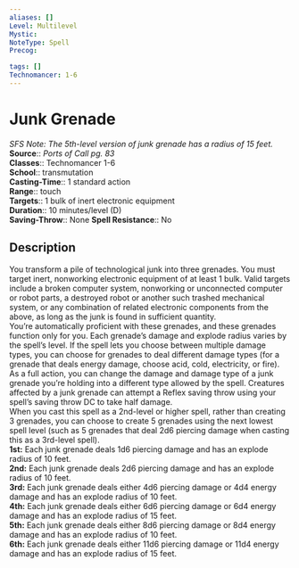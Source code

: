 ```yaml
---
aliases: []
Level: Multilevel
Mystic: 
NoteType: Spell
Precog: 

tags: []
Technomancer: 1-6
---
```


# Junk Grenade

_SFS Note: The 5th-level version of junk grenade has a radius of 15 feet._  
**Source**:: _Ports of Call pg. 83_  
**Classes**:: Technomancer 1-6  
**School**:: transmutation  
**Casting-Time**:: 1 standard action  
**Range**:: touch  
**Targets**:: 1 bulk of inert electronic equipment  
**Duration**:: 10 minutes/level (D)  
**Saving-Throw**:: None
**Spell Resistance**:: No

## Description

You transform a pile of technological junk into three grenades. You must target inert, nonworking electronic equipment of at least 1 bulk. Valid targets include a broken computer system, nonworking or unconnected computer or robot parts, a destroyed robot or another such trashed mechanical system, or any combination of related electronic components from the above, as long as the junk is found in sufficient quantity.  
You’re automatically proficient with these grenades, and these grenades function only for you. Each grenade’s damage and explode radius varies by the spell’s level. If the spell lets you choose between multiple damage types, you can choose for grenades to deal different damage types (for a grenade that deals energy damage, choose acid, cold, electricity, or fire). As a full action, you can change the damage and damage type of a junk grenade you’re holding into a different type allowed by the spell. Creatures affected by a junk grenade can attempt a Reflex saving throw using your spell’s saving throw DC to take half damage.  
When you cast this spell as a 2nd-level or higher spell, rather than creating 3 grenades, you can choose to create 5 grenades using the next lowest spell level (such as 5 grenades that deal 2d6 piercing damage when casting this as a 3rd-level spell).  
**1st:** Each junk grenade deals 1d6 piercing damage and has an explode radius of 10 feet.  
**2nd:** Each junk grenade deals 2d6 piercing damage and has an explode radius of 10 feet.  
**3rd:** Each junk grenade deals either 4d6 piercing damage or 4d4 energy damage and has an explode radius of 10 feet.  
**4th:** Each junk grenade deals either 6d6 piercing damage or 6d4 energy damage and has an explode radius of 15 feet.  
**5th:** Each junk grenade deals either 8d6 piercing damage or 8d4 energy damage and has an explode radius of 10 feet.  
**6th:** Each junk grenade deals either 11d6 piercing damage or 11d4 energy damage and has an explode radius of 15 feet.
